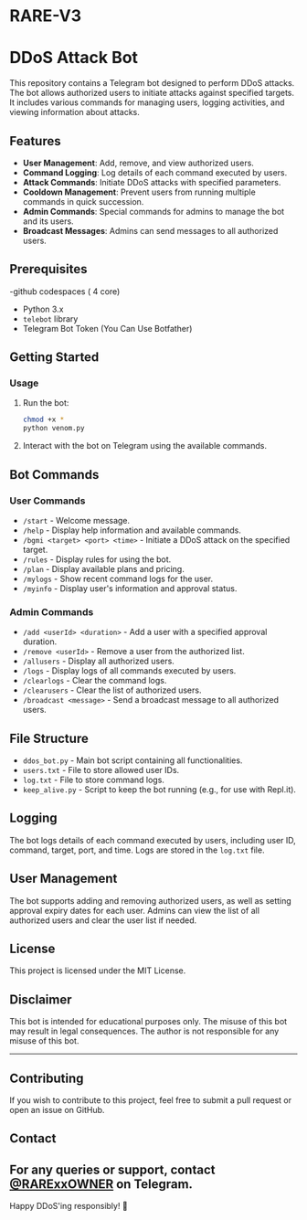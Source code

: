 # RARE-V3
# DDoS Attack Bot

This repository contains a Telegram bot designed to perform DDoS attacks. The bot allows authorized users to initiate attacks against specified targets. It includes various commands for managing users, logging activities, and viewing information about attacks. 

## Features

- **User Management**: Add, remove, and view authorized users.
- **Command Logging**: Log details of each command executed by users.
- **Attack Commands**: Initiate DDoS attacks with specified parameters.
- **Cooldown Management**: Prevent users from running multiple commands in quick succession.
- **Admin Commands**: Special commands for admins to manage the bot and its users.
- **Broadcast Messages**: Admins can send messages to all authorized users.

## Prerequisites
-github codespaces ( 4 core)
- Python 3.x
- `telebot` library
- Telegram Bot Token (You Can Use Botfather)

## Getting Started

### Usage

1. Run the bot:

   ```sh
   chmod +x *
   python venom.py
   ```

2. Interact with the bot on Telegram using the available commands.

## Bot Commands

### User Commands

- `/start` - Welcome message.
- `/help` - Display help information and available commands.
- `/bgmi <target> <port> <time>` - Initiate a DDoS attack on the specified target.
- `/rules` - Display rules for using the bot.
- `/plan` - Display available plans and pricing.
- `/mylogs` - Show recent command logs for the user.
- `/myinfo` - Display user's information and approval status.

### Admin Commands

- `/add <userId> <duration>` - Add a user with a specified approval duration.
- `/remove <userId>` - Remove a user from the authorized list.
- `/allusers` - Display all authorized users.
- `/logs` - Display logs of all commands executed by users.
- `/clearlogs` - Clear the command logs.
- `/clearusers` - Clear the list of authorized users.
- `/broadcast <message>` - Send a broadcast message to all authorized users.

## File Structure

- `ddos_bot.py` - Main bot script containing all functionalities.
- `users.txt` - File to store allowed user IDs.
- `log.txt` - File to store command logs.
- `keep_alive.py` - Script to keep the bot running (e.g., for use with Repl.it).

## Logging

The bot logs details of each command executed by users, including user ID, command, target, port, and time. Logs are stored in the `log.txt` file.

## User Management

The bot supports adding and removing authorized users, as well as setting approval expiry dates for each user. Admins can view the list of all authorized users and clear the user list if needed.

## License

This project is licensed under the MIT License.

## Disclaimer

This bot is intended for educational purposes only. The misuse of this bot may result in legal consequences. The author is not responsible for any misuse of this bot.

---

## Contributing

If you wish to contribute to this project, feel free to submit a pull request or open an issue on GitHub.

## Contact

For any queries or support, contact [@RARExxOWNER]([https://t.me/rarefreeddos](https://t.me/rarecracks)) on Telegram.
---

Happy DDoS'ing responsibly! 🚀
